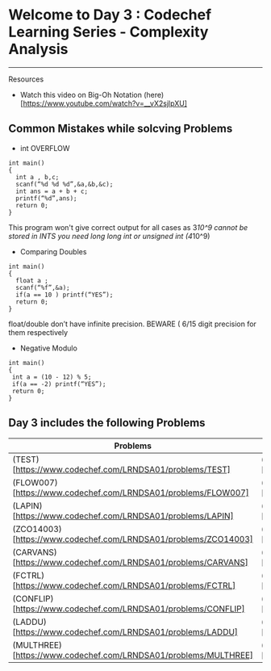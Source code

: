 # Welcome to Day 3 : Codechef Learning Series - Complexity Analysis
-------------------------------------------------------------------

Resources 
* Watch this video on Big-Oh Notation (here)[https://www.youtube.com/watch?v=__vX2sjlpXU]

Common Mistakes while solcving Problems
---------------------------------------

* int OVERFLOW
```
int main()
{
  int a , b,c;
  scanf(“%d %d %d”,&a,&b,&c);
  int ans = a + b + c;
  printf(“%d”,ans);
  return 0;
}
```
This program won't give correct output for all cases as 3*10^9 cannot be stored in INTS you need long long int or unsigned int (4*10^9)

* Comparing Doubles
```
int main()
{
  float a ;
  scanf(“%f”,&a);
  if(a == 10 ) printf(“YES”);
  return 0;
}
```
float/double don’t have infinite precision. BEWARE ( 6/15 digit precision for them respectively

* Negative Modulo
```
int main()
{
 int a = (10 - 12) % 5;
 if(a == -2) printf(“YES”);
 return 0;
}
```

## Day 3 includes the following Problems

|   Problems                                                             |    Solutions                                                |
| -------------                                                          |  -------------                                              |
| (TEST)[https://www.codechef.com/LRNDSA01/problems/TEST]                | (sol)[https://www.codechef.com/viewsolution/30955976]       |
| (FLOW007)[https://www.codechef.com/LRNDSA01/problems/FLOW007]          | (sol)[https://www.codechef.com/viewsolution/30956169]       |
| (LAPIN)[https://www.codechef.com/LRNDSA01/problems/LAPIN]              | (sol)[https://www.codechef.com/viewsolution/30961518]       |
| (ZCO14003)[https://www.codechef.com/LRNDSA01/problems/ZCO14003]        | (sol)[https://www.codechef.com/viewsolution/30962221]       |
| (CARVANS)[https://www.codechef.com/LRNDSA01/problems/CARVANS]          | (sol)[https://www.codechef.com/viewsolution/30962832]       |
| (FCTRL)[https://www.codechef.com/LRNDSA01/problems/FCTRL]              | (sol)[https://www.codechef.com/viewsolution/30976558]       |
| (CONFLIP)[https://www.codechef.com/LRNDSA01/problems/CONFLIP]          | (sol)[https://www.codechef.com/viewsolution/30977388]       |
| (LADDU)[https://www.codechef.com/LRNDSA01/problems/LADDU]              | (sol)[https://www.codechef.com/viewsolution/30980312]       |
| (MULTHREE)[https://www.codechef.com/LRNDSA01/problems/MULTHREE]        | (sol)[https://www.codechef.com/viewsolution/31001718]       |


